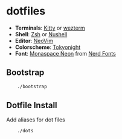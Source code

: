 # dotfiles

- **Terminals**: [Kitty](https://sw.kovidgoyal.net/kitty/) or [wezterm](https://wezfurlong.org/wezterm/index.html)
- **Shell**: [Zsh](https://www.zsh.org) or [Nushell](https://www.nushell.sh)
- **Editor**: [NeoVim](https://neovim.io/)
- **Colorscheme**: [Tokyonight](https://github.com/folke/tokyonight.nvim)
- **Font**: [Monaspace Neon](https://github.com/githubnext/monaspace) from [Nerd Fonts](https://github.com/ryanoasis/nerd-fonts)

## Bootstrap

```bash
    ./bootstrap
```

## Dotfile Install

Add aliases for dot files
```bash
    ./dots 
```